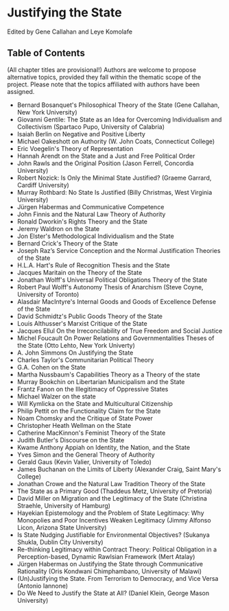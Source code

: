 # Justifying the State

Edited by Gene Callahan and Leye Komolafe


## Table of Contents

(All chapter titles are provisional!) Authors are welcome to propose alternative topics, provided they fall within the
thematic scope of the project. Please note that the topics affiliated with authors have been assigned. 

- Bernard Bosanquet's Philosophical Theory of the State (Gene Callahan, New York University)
- Giovanni Gentile: The State as an Idea for Overcoming Individualism and Collectivism (Spartaco Pupo, University of Calabria)
- Isaiah Berlin on Negative and Positive Liberty
- Michael Oakeshott on Authority (W. John Coats, Connecticut College)
- Eric Voegelin's Theory of Representation
- Hannah Arendt on the State and a Just and Free Political Order
- John Rawls and the Original Position (Jason Ferrell, Concordia University)
- Robert Nozick: Is Only the Minimal State Justified? (Graeme Garrard, Cardiff University)
- Murray Rothbard: No State Is Justified (Billy Christmas, West Virginia University)
- Jürgen Habermas and Communicative Competence
- John Finnis and the Natural Law Theory of Authority 
- Ronald Dworkin's Rights Theory and the State
- Jeremy Waldron on the State
- Jon Elster's Methodological Individualism and the State
- Bernard Crick's Theory of the State
- Joseph Raz’s Service Conception and the Normal Justification Theories of the State
- H.L.A. Hart's Rule of Recognition Thesis and the State
- Jacques Maritain on the Theory of the State
- Jonathan Wolff's Universal Political Obligations Theory of the State
- Robert Paul Wolff's Autonomy Thesis of Anarchism (Steve Coyne, University of Toronto)
- Alasdair MacIntyre's Internal Goods and Goods of Excellence Defense of the State
- David Schmidtz's Public Goods Theory of the State
- Louis Althusser's Marxist Critique of the State
- Jacques Ellul On the Irreconcilability of True Freedom and Social Justice
- Michel Foucault On Power Relations and Governmentalities Theses of the State (Otto Lehto, New York Univerty)
- A. John Simmons On Justifying the State
- Charles Taylor's Communitarian Political Theory
- G.A. Cohen on the State
- Martha Nussbaum's Capabilities Theory as a Theory of the state
- Murray Bookchin on Libertarian Municipalism and the State
- Frantz Fanon on the Illegitimacy of Oppressive States
- Michael Walzer on the state
- Will Kymlicka on the State and Multicultural Citizenship
- Philip Pettit on the Functionality Claim for the State
- Noam Chomsky and the Critique of State Power
- Christopher Heath Wellman on the State
- Catherine MacKinnon's Feminist Theory of the State
- Judith Butler's Discourse on the State
- Kwame Anthony Appiah on Identity, the Nation, and the State
- Yves Simon and the General Theory of Authority 
- Gerald Gaus (Kevin Valier, University of Toledo)
- James Buchanan on the Limits of Liberty (Alexander Craig, Saint Mary's College)
- Jonathan Crowe and the Natural Law Tradition Theory of the State
- The State as a Primary Good (Thaddeus Metz, University of Pretoria)
- David Miller on Migration and the Legitimacy of the State (Christina Straehle, University of Hamburg)
- Hayekian Epistemology and the Problem of State Legitimacy: Why Monopolies and Poor Incentives Weaken Legitimacy (Jimmy Alfonso Licon, Arizona State University)
- Is State Nudging Justifiable for Environmental Objectives? (Sukanya Shukla, Dublin City University)
- Re-thinking Legitimacy within Contract Theory: Political Obligation in a Perception-based, Dynamic Rawlsian Framework (Mert Atalay)
- Jürgen Habermas on Justifying the State through Communicative Rationality (Oris Kondwani Chimphambano, University of Malawi)
- (Un)Justifying the State. From Terrorism to Democracy, and Vice Versa (Antonio Iannone)
- Do We Need to Justify the State at All? (Daniel Klein, George Mason University)

